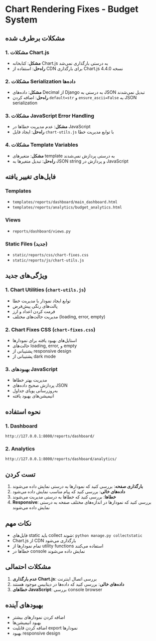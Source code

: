 # Chart Rendering Fixes - Budget System

## مشکلات برطرف شده

### 1. مشکلات Chart.js
- **مشکل**: کتابخانه Chart.js به درستی بارگذاری نمی‌شد
- **راه‌حل**: استفاده از CDN برای بارگذاری Chart.js نسخه 4.4.0

### 2. مشکلات Serialization داده‌ها
- **مشکل**: داده‌های Decimal از Django به درستی به JSON تبدیل نمی‌شدند
- **راه‌حل**: اضافه کردن `default=str` و `ensure_ascii=False` به JSON serialization

### 3. مشکلات JavaScript Error Handling
- **مشکل**: عدم مدیریت خطاها در JavaScript
- **راه‌حل**: ایجاد فایل `chart-utils.js` با توابع مدیریت خطا

### 4. مشکلات Template Variables
- **مشکل**: متغیرهای template به درستی پردازش نمی‌شدند
- **راه‌حل**: تبدیل متغیرها به JSON string و پردازش در JavaScript

## فایل‌های تغییر یافته

### Templates
- `templates/reports/dashboard/main_dashboard.html`
- `templates/reports/analytics/budget_analytics.html`

### Views
- `reports/dashboard/views.py`

### Static Files (جدید)
- `static/reports/css/chart-fixes.css`
- `static/reports/js/chart-utils.js`

## ویژگی‌های جدید

### 1. Chart Utilities (`chart-utils.js`)
- توابع ایجاد نمودار با مدیریت خطا
- پالت‌های رنگی پیش‌فرض
- فرمت کردن اعداد و ارز
- مدیریت حالت‌های مختلف (loading, error, empty)

### 2. Chart Fixes CSS (`chart-fixes.css`)
- استایل‌های بهبود یافته برای نمودارها
- حالت‌های loading, error, و empty
- پشتیبانی از responsive design
- پشتیبانی از dark mode

### 3. بهبودهای JavaScript
- مدیریت بهتر خطاها
- پردازش صحیح داده‌های JSON
- به‌روزرسانی پویای جداول
- انیمیشن‌های بهبود یافته

## نحوه استفاده

### 1. Dashboard
```
http://127.0.0.1:8000/reports/dashboard/
```

### 2. Analytics
```
http://127.0.0.1:8000/reports/dashboard/analytics/
```

## تست کردن

1. **بارگذاری صفحه**: بررسی کنید که نمودارها به درستی نمایش داده می‌شوند
2. **داده‌های خالی**: بررسی کنید که پیام مناسب نمایش داده می‌شود
3. **خطاها**: بررسی کنید که خطاها به درستی مدیریت می‌شوند
4. **Responsive**: بررسی کنید که نمودارها در اندازه‌های مختلف صفحه به درستی نمایش داده می‌شوند

## نکات مهم

- فایل‌های static باید collect شوند: `python manage.py collectstatic`
- Chart.js از CDN بارگذاری می‌شود
- تمام نمودارها از utility functions استفاده می‌کنند
- خطاها در console نمایش داده می‌شوند

## مشکلات احتمالی

1. **عدم بارگذاری Chart.js**: بررسی اتصال اینترنت
2. **داده‌های خالی**: بررسی کنید که داده‌ها در دیتابیس موجود هستند
3. **خطاهای JavaScript**: بررسی console browser

## بهبودهای آینده

- اضافه کردن نمودارهای بیشتر
- بهبود انیمیشن‌ها
- اضافه کردن قابلیت export نمودارها
- بهبود responsive design
